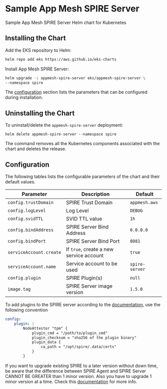 # Sample App Mesh SPIRE Server

Sample App Mesh SPIRE Server Helm chart for Kubernetes

## Installing the Chart

Add the EKS repository to Helm:

```sh
helm repo add eks https://aws.github.io/eks-charts
```

Install App Mesh SPIRE Server:

```sh
helm upgrade -i appmesh-spire-server eks/appmesh-spire-server \
--namespace spire
```

The [configuration](#configuration) section lists the parameters that can be configured during installation.

## Uninstalling the Chart

To uninstall/delete the `appmesh-spire-server` deployment:

```console
helm delete appmesh-spire-server --namespace spire
```

The command removes all the Kubernetes components associated with the chart and deletes the release.

## Configuration

The following tables lists the configurable parameters of the chart and their default values.

Parameter | Description | Default
--- | --- | ---
`config.trustDomain` | SPIRE Trust Domain | `appmesh.aws`
`config.logLevel` | Log Level | `DEBUG`
`config.svidTTL` | SVID TTL value | `1h`
`config.bindAddress` | SPIRE Server Bind Address | `0.0.0.0`
`config.bindPort` | SPIRE Server Bind Port | `8081`
`serviceAccount.create` | If `true`, create a new service account | `true`
`serviceAccount.name` | Service account to be used | `spire-server`
`config.plugin`| SPIRE Plugin(s) | `null`
`image.tag` | SPIRE Server image version | `1.5.0`


To add plugins to the SPIRE server according to the [documentation](https://spiffe.io/docs/latest/planning/extending/), use the following convention
``` yaml
config:
    plugin: |
        NodeAttestor "tpm" {
            plugin_cmd = "/path/to/plugin_cmd"
            plugin_checksum = "sha256 of the plugin binary"
            plugin_data {
                ca_path = "/opt/spire/.data/certs"
            }
        }       
```

If you want to upgrade existing SPIRE to a later version without down time, be aware that the difference between SPIRE Agent and SPIRE Server CANNOT BE GREATER than 1 minor version. Also you have to upgrade 1 minor version at a time. Check this [documentation](https://github.com/spiffe/spire/blob/main/doc/upgrading.md) for more info.
